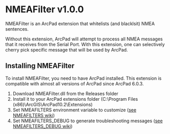 # NMEAFilter v1.0.0

NMEAFilter is an ArcPad extension that whitelists (and blacklsit) NMEA sentences.

Without this extension, ArcPad will attempt to process all NMEA messages that it receives from the Serial Port. With this extension, one can selectively cherry pick specific message that will be used by ArcPad.

## Installing NMEAFilter

To install NMEAFilter, you need to have ArcPad installed. This extension is compatible with almost all versions of ArcPad since ArcPad 6.0.3.

 1. Download NMEAFilter.dll from the Releases folder
 2. Install it to your ArcPad extensions folder (C:\Program Files (x86)\ArcGIS\ArcPad10.2\Extensions)
 3. Set NMEAFILTERS environment variable to customize ([see NMEAFILTERS wiki](https://github.com/stephenquan/NMEAFilter/wiki/Environment-Variable:-NMEAFILTERS))
 4. Set NMEAFILTERS_DEBUG to generate troubleshooting messages ([see NMEAFILTERS_DEBUG wiki](https://github.com/stephenquan/NMEAFilter/wiki/Environment-Variable:-NMEAFILTERS_DEBUG))
 
